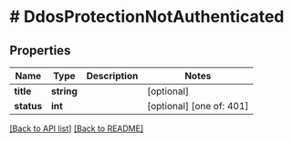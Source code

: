 # # DdosProtectionNotAuthenticated

## Properties

Name | Type | Description | Notes
------------ | ------------- | ------------- | -------------
**title** | **string** |  | [optional] 
**status** | **int** |  | [optional]  [one of: 401]


[[Back to API list]](../../README.md#endpoints) [[Back to README]](../../README.md)
